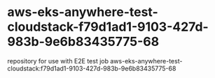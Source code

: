 # aws-eks-anywhere-test-cloudstack-f79d1ad1-9103-427d-983b-9e6b83435775-68
repository for use with E2E test job aws-eks-anywhere-test-cloudstack:f79d1ad1-9103-427d-983b-9e6b83435775-68
